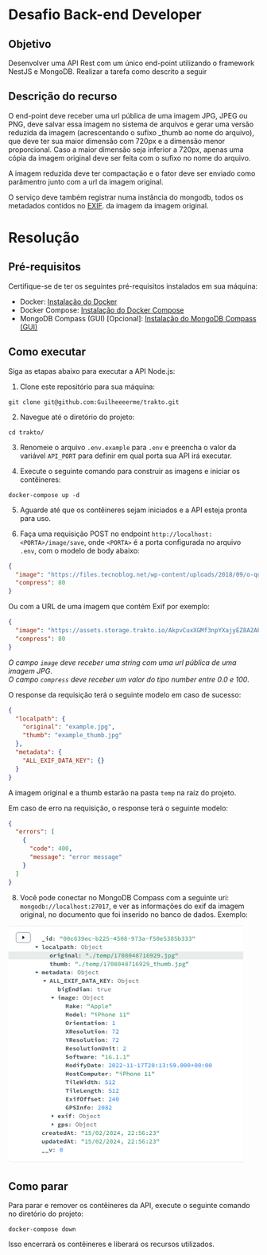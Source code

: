 # Desafio Back-end Developer

## Objetivo

Desenvolver uma API Rest com um único end-point utilizando o framework NestJS e MongoDB. Realizar a tarefa como descrito a seguir

## Descrição do recurso

O end-point deve receber uma url pública de uma imagem JPG, JPEG ou PNG, deve salvar essa imagem no sistema de arquivos e gerar uma versão reduzida da imagem (acrescentando o sufixo \_thumb ao nome do arquivo), que deve ter sua maior dimensão com 720px e a dimensão menor proporcional. Caso a maior dimensão seja inferior a 720px, apenas uma cópia da imagem original deve ser feita com o sufixo no nome do arquivo.

A imagem reduzida deve ter compactação e o fator deve ser enviado como parâmentro junto com a url da imagem original.

O serviço deve também registrar numa instância do mongodb, todos os metadados contidos no [EXIF](https://tecnoblog.net/responde/o-que-sao-dados-exif-de-fotos-e-como-encontra-los-ou-esconde-los/). da imagem da imagem original.

# Resolução

## Pré-requisitos

Certifique-se de ter os seguintes pré-requisitos instalados em sua máquina:

- Docker: [Instalação do Docker](https://docs.docker.com/get-docker/)
- Docker Compose: [Instalação do Docker Compose](https://docs.docker.com/compose/install/)
- MongoDB Compass (GUI) [Opcional]: [Instalação do MongoDB Compass (GUI)](https://www.mongodb.com/try/download/compass)

## Como executar

Siga as etapas abaixo para executar a API Node.js:

1. Clone este repositório para sua máquina:

```shell
git clone git@github.com:Guilheeeerme/trakto.git
```

2. Navegue até o diretório do projeto:

```shell
cd trakto/
```

3. Renomeie o arquivo `.env.example` para `.env` e preencha o valor da variável `API_PORT` para definir em qual porta sua API irá executar.

4. Execute o seguinte comando para construir as imagens e iniciar os contêineres:

```shell
docker-compose up -d
```

5. Aguarde até que os contêineres sejam iniciados e a API esteja pronta para uso.

6. Faça uma requisição POST no endpoint `http://localhost:<PORTA>/image/save`, onde `<PORTA>` é a porta configurada no arquivo `.env`, com o modelo de body abaixo:

```json {
{
  "image": "https://files.tecnoblog.net/wp-content/uploads/2018/09/o-que-e-exif-002-1060x596.png",
  "compress": 80
}
```

Ou com a URL de uma imagem que contém Exif por exemplo:

```json {
{
  "image": "https://assets.storage.trakto.io/AkpvCuxXGMf3npYXajyEZ8A2APn2/0e406885-9d03-4c72-bd92-c6411fbe5c49.jpeg",
  "compress": 80
}
```

_O campo `image` deve receber uma string com uma url pública de uma imagem JPG_.  
_O campo `compress` deve receber um valor do tipo number entre 0.0 e 100_.

O response da requisição terá o seguinte modelo em caso de sucesso:

```json {
{
  "localpath": {
    "original": "example.jpg",
    "thumb": "example_thumb.jpg"
  },
  "metadata": {
    "ALL_EXIF_DATA_KEY": {}
  }
}
```

A imagem original e a thumb estarão na pasta `temp` na raíz do projeto.

Em caso de erro na requisição, o response terá o seguinte modelo:

```json
{
  "errors": [
    {
      "code": 400,
      "message": "error message"
    }
  ]
}
```

8. Você pode conectar no MongoDB Compass com a seguinte uri: `mongodb://localhost:27017`, e ver as informações do exif da imagem original, no documento que foi inserido no banco de dados. Exemplo:

![](evidência.PNG)

## Como parar

Para parar e remover os contêineres da API, execute o seguinte comando no diretório do projeto:

```shell
docker-compose down
```

Isso encerrará os contêineres e liberará os recursos utilizados.
